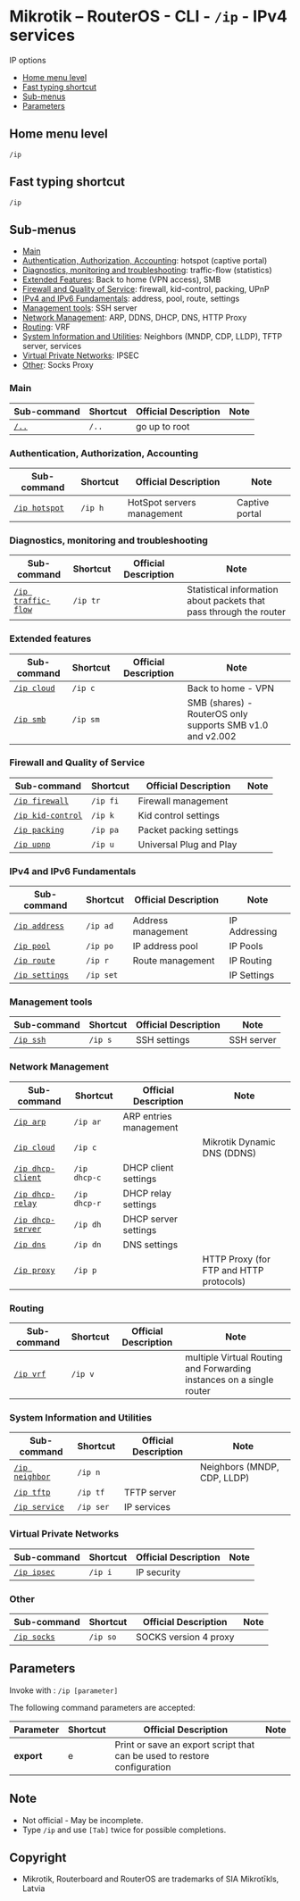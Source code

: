 # Mikrotik – RouterOS - CLI - `/ip` - IPv4 services

IP options

- [Home menu level](#home-menu-level)
- [Fast typing shortcut](#fast-typing-shortcut)
- [Sub-menus](#sub-menus)
- [Parameters](#parameters)

## Home menu level

`/ip` 

## Fast typing shortcut

`/ip`

## Sub-menus

- [Main](#main)
- [Authentication, Authorization, Accounting](#authentication-authorization-accounting): hotspot (captive portal)
- [Diagnostics, monitoring and troubleshooting](#diagnostics-monitoring-and-troubleshooting): traffic-flow (statistics)
- [Extended Features](#extended-features): Back to home (VPN access), SMB
- [Firewall and Quality of Service](#firewall-and-quality-of-service): firewall, kid-control, packing, UPnP
- [IPv4 and IPv6 Fundamentals](#ipv4-and-ipv6-fundamentals): address, pool, route, settings
- [Management tools](#management-tools): SSH server
- [Network Management](#network-management): ARP, DDNS, DHCP, DNS, HTTP Proxy
- [Routing](#routing): VRF
- [System Information and Utilities](#system-information-and-utilities): Neighbors (MNDP, CDP, LLDP), TFTP server, services
- [Virtual Private Networks](#virtual-private-networks): IPSEC
- [Other](#other): Socks Proxy

### Main
| **Sub-command** | **Shortcut** | **Official Description** | **Note** |
|---|---|---|---|
| [`/..`](root-level.md) | `/..` | go up to root |  |

### Authentication, Authorization, Accounting
| **Sub-command** | **Shortcut** | **Official Description** | **Note** |
|---|---|---|---|
| [`/ip hotspot`](https://help.mikrotik.com/docs/pages/viewpage.action?pageId=56459266) | `/ip h` | HotSpot servers management | Captive portal |

### Diagnostics, monitoring and troubleshooting
| **Sub-command** | **Shortcut** | **Official Description** | **Note** |
|---|---|---|---|
| [`/ip traffic-flow`](https://help.mikrotik.com/docs/display/ROS/Traffic+Flow) | `/ip tr` |  | Statistical information about packets that pass through the router |     

### Extended features
| **Sub-command** | **Shortcut** | **Official Description** | **Note** |
|---|---|---|---|
| [`/ip cloud`](https://help.mikrotik.com/docs/display/ROS/Back+To+Home) | `/ip c` |  | Back to home - VPN |
| [`/ip smb`](https://help.mikrotik.com/docs/display/ROS/SMB) | `/ip sm` |  | SMB (shares) - RouterOS only supports SMB v1.0 and v2.002|

### Firewall and Quality of Service
| **Sub-command** | **Shortcut** | **Official Description** | **Note** |
|---|---|---|---|
| [`/ip firewall`](https://help.mikrotik.com/docs/display/ROS/Basic+Concepts) | `/ip fi` | Firewall management |  |
| [`/ip kid-control`](https://help.mikrotik.com/docs/display/ROS/Kid+Control) | `/ip k` | Kid control settings |  |
| [`/ip packing`](https://help.mikrotik.com/docs/display/ROS/IP+packing) | `/ip pa` | Packet packing settings |  |
| [`/ip upnp`](https://help.mikrotik.com/docs/display/ROS/UPnP) | `/ip u` | Universal Plug and Play |  |

### IPv4 and IPv6 Fundamentals
| **Sub-command** | **Shortcut** | **Official Description** | **Note** |
|---|---|---|---|
| [`/ip address`](https://help.mikrotik.com/docs/display/ROS/IP+Addressing) | `/ip ad` | Address management | IP Addressing |         
| [`/ip pool`](https://help.mikrotik.com/docs/display/ROS/IP+Pools) | `/ip po` | IP address pool | IP Pools |
| [`/ip route`](https://help.mikrotik.com/docs/display/ROS/IP+Routing) | `/ip r` | Route management | IP Routing |
| [`/ip settings`](https://help.mikrotik.com/docs/display/ROS/IP+Settings) | `/ip set` |  | IP Settings |

### Management tools
| **Sub-command** | **Shortcut** | **Official Description** | **Note** |
|---|---|---|---|
| [`/ip ssh`](https://help.mikrotik.com/docs/display/ROS/SSH) | `/ip s` | SSH settings | SSH server |

### Network Management
| **Sub-command** | **Shortcut** | **Official Description** | **Note** |
|---|---|---|---|
| [`/ip arp`](https://help.mikrotik.com/docs/display/ROS/ARP) | `/ip ar` | ARP entries management |  |
| [`/ip cloud`](https://help.mikrotik.com/docs/display/ROS/Cloud) | `/ip c` |  | Mikrotik Dynamic DNS (DDNS) |
| [`/ip dhcp-client`](https://help.mikrotik.com/docs/display/ROS/DHCP#DHCP-DHCPClient) | `/ip dhcp-c` | DHCP client settings |  |
| [`/ip dhcp-relay`](https://help.mikrotik.com/docs/display/ROS/DHCP#DHCP-DHCPRelay) | `/ip dhcp-r` | DHCP relay settings |  |    
| [`/ip dhcp-server`](https://help.mikrotik.com/docs/display/ROS/DHCP#DHCP-DHCPServer) | `/ip dh` | DHCP server settings |  |
| [`/ip dns`](https://help.mikrotik.com/docs/display/ROS/DNS) | `/ip dn` | DNS settings |  |
| [`/ip proxy`](https://help.mikrotik.com/docs/display/ROS/Proxy) | `/ip p` |  | HTTP Proxy (for FTP and HTTP protocols) |

### Routing
| **Sub-command** | **Shortcut** | **Official Description** | **Note** |
|---|---|---|---|
| [`/ip vrf`](https://help.mikrotik.com/docs/pages/viewpage.action?pageId=328206) | `/ip v` |  | multiple Virtual Routing and Forwarding instances on a single router |

### System Information and Utilities
| **Sub-command** | **Shortcut** | **Official Description** | **Note** |
|---|---|---|---|
| [`/ip neighbor`](https://help.mikrotik.com/docs/display/ROS/Neighbor+discovery) | `/ip n` |  | Neighbors (MNDP, CDP, LLDP) |
| [`/ip tftp`](https://help.mikrotik.com/docs/display/ROS/TFTP) | `/ip tf` | TFTP server |  |
| [`/ip service`](https://help.mikrotik.com/docs/display/ROS/Services) | `/ip ser` | IP services |  |

### Virtual Private Networks
| **Sub-command** | **Shortcut** | **Official Description** | **Note** |
|---|---|---|---|
| [`/ip ipsec`](https://help.mikrotik.com/docs/display/ROS/IPsec) | `/ip i` | IP security |  |

### Other
| **Sub-command** | **Shortcut** | **Official Description** | **Note** |
|---|---|---|---|
| [`/ip socks`](https://help.mikrotik.com/docs/display/ROS/First+Time+Configuration) | `/ip so` | SOCKS version 4 proxy  |  |


## Parameters

Invoke with : `/ip [parameter]`

The following command parameters are accepted:

| **Parameter** | **Shortcut** | **Official Description** | **Note** |
|---|---|---|---|
| **export** | e | Print or save an export script that can be used to restore configuration | |    

## Note
- Not official - May be incomplete.
- Type `/ip` and use `[Tab]` twice for possible completions. 

## Copyright
- Mikrotik, Routerboard and RouterOS are trademarks of SIA Mikrotīkls, Latvia
